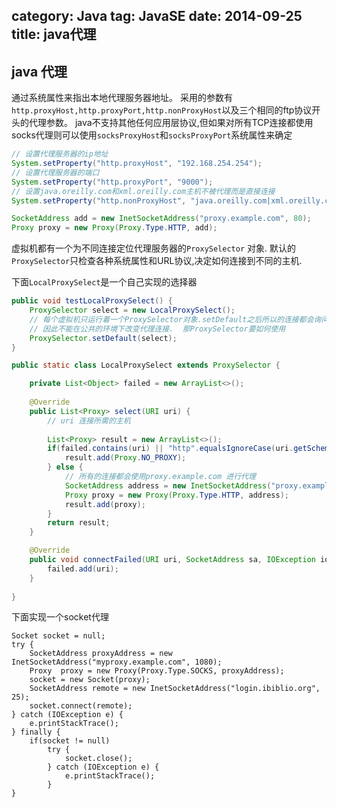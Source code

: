 category: Java
tag: JavaSE
date: 2014-09-25
title: java代理
---
## java 代理
通过系统属性来指出本地代理服务器地址。 采用的参数有`http.proxyHost,http.proxyPort,http.nonProxyHost`以及三个相同的ftp协议开头的代理参数。 java不支持其他任何应用层协议,但如果对所有TCP连接都使用socks代理则可以使用`socksProxyHost`和`socksProxyPort`系统属性来确定
```java
// 设置代理服务器的ip地址
System.setProperty("http.proxyHost", "192.168.254.254");
// 设置代理服务器的端口
System.setProperty("http.proxyPort", "9000");
// 设置java.oreilly.com和xml.oreilly.com主机不被代理而是直接连接
System.setProperty("http.nonProxyHost", "java.oreilly.com|xml.oreilly.com");

SocketAddress add = new InetSocketAddress("proxy.example.com", 80);
Proxy proxy = new Proxy(Proxy.Type.HTTP, add);
```

虚拟机都有一个为不同连接定位代理服务器的`ProxySelector` 对象. 默认的`ProxySelector`只检查各种系统属性和URL协议,决定如何连接到不同的主机. 

下面`LocalProxySelect`是一个自己实现的选择器
```java
public void testLocalProxySelect() {
	ProxySelector select = new LocalProxySelect();
	// 每个虚拟机只运行着一个ProxySelector对象.setDefault之后所以的连接都会询问这个代理
	// 因此不能在公共的环境下改变代理连接.  那ProxySelector要如何使用
	ProxySelector.setDefault(select);
}

public static class LocalProxySelect extends ProxySelector {

	private List<Object> failed = new ArrayList<>();
	
	@Override
	public List<Proxy> select(URI uri) {
		// uri 连接所需的主机
		
		List<Proxy> result = new ArrayList<>();
		if(failed.contains(uri) || "http".equalsIgnoreCase(uri.getScheme())) {
			result.add(Proxy.NO_PROXY);
		} else {
			// 所有的连接都会使用proxy.example.com 进行代理
			SocketAddress address = new InetSocketAddress("proxy.example.com", 8000);
			Proxy proxy = new Proxy(Proxy.Type.HTTP, address);
			result.add(proxy);
		}
		return result;
	}

	@Override
	public void connectFailed(URI uri, SocketAddress sa, IOException ioe) {
		failed.add(uri);
	}
	
}
```
下面实现一个socket代理
```
Socket socket = null;
try {
	SocketAddress proxyAddress = new InetSocketAddress("myproxy.example.com", 1080);
	Proxy  proxy = new Proxy(Proxy.Type.SOCKS, proxyAddress);
	socket = new Socket(proxy);
	SocketAddress remote = new InetSocketAddress("login.ibiblio.org", 25);
	socket.connect(remote);
} catch (IOException e) {
	e.printStackTrace();
} finally {
	if(socket != null)
		try {
			socket.close();
		} catch (IOException e) {
			e.printStackTrace();
		}
}
```
